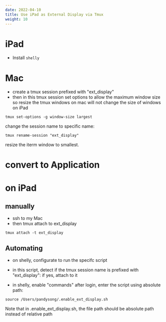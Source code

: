 ```yaml
---
date: 2022-04-10
title: Use iPad as External Display via Tmux
weight: 10
---
```


# iPad

- Install `shelly`

# Mac

- create a tmux session prefixed with "ext_display"
- then in this tmux session set options to allow the maximum window size
  so resize the tmux windows on mac will not change the size of windows on iPad

```
tmux set-options -g window-size largest
```

change the session name to specific name:

```
tmux rename-session "ext_display"
```

resize the iterm window to smallest.

# convert to Application

# on iPad

## manually

- ssh to my Mac
- then tmux attach to ext_display

```
tmux attach -t ext_display
```

## Automating

- on shelly, configurate to run the specifc script
- in this script, detect if the tmux session name is prefixed with "ext_display": if yes, attach to it

- in shelly, enable "commands" after login, enter the script using absolute
  path:

```
source /Users/pandysong/.enable_ext_display.sh
```

Note that in .enable_ext_display.sh, the file path should be absolute path
instead of relative path
